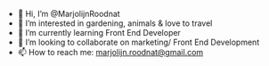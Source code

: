 - 👋 Hi, I’m @MarjolijnRoodnat
- 👀 I’m interested in gardening, animals & love to travel
- 🌱 I’m currently learning Front End Developer
- 💞️ I’m looking to collaborate on marketing/ Front End Development
- 📫 How to reach me: marjolijn.roodnat@gmail.com 

<!---
MarjolijnRoodnat/MarjolijnRoodnat is a ✨ special ✨ repository because its `README.md` (this file) appears on your GitHub profile.
You can click the Preview link to take a look at your changes.
--->
